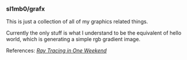 ### sl1mb0/grafx

This is just a collection of all of my graphics related things.

Currently the only stuff is what I understand to be the equivalent of hello world, 
which is generating a simple rgb gradient image.

References:
[_Ray Tracing in One Weekend_](https://raytracing.github.io/books/RayTracingInOneWeekend.html)
